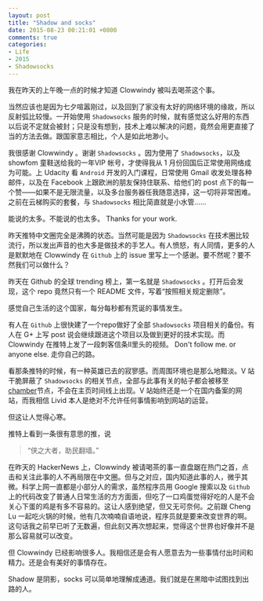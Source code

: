 ```yaml
---
layout: post
title: "Shadow and socks"
date: 2015-08-23 00:21:01 +0800
comments: true
categories:
- Life
- 2015
- Shadowsocks
---
```


我在昨天的上午晚一点的时候才知道 Clowwindy 被叫去喝茶这个事。
<!-- more -->

当然应该也是因为七夕喧嚣刚过，以及回到了家没有太好的网络环境的缘故，所以反射弧比较慢。一开始使用 `Shadowsocks` 服务的时候，就有感觉这么好用的东西以后说不定就会被封；只是没有想到，技术上难以解决的问题，竟然会用更直接了当的方法去做。跟国家意志相比，个人是如此地渺小。

我很感谢 Clowwindy 。谢谢 `Shadowsocks` 。因为使用了 `Shadowsocks`，以及 showfom 童鞋送给我的一年VIP 帐号，才使得我从 1 月份回国后正常使用网络成为可能。上 Udacity 看 `Android` 开发的入门课程，日常使用 Gmail 收发处理各种邮件，以及在 Facebook 上跟欧洲的朋友保持住联系、给他们的 post 点下的每一个赞——如果不是无限流量，以及多台服务器任我随意选择，这一切将非常困难。之前在云梯购买的套餐，与 `Shadowsocks` 相比简直就是小水管……

能说的太多。不能说的也太多。 Thanks for your work.

昨天推特中文圈完全是沸腾的状态。当然可能是因为 `Shadowsocks` 在技术圈比较流行，所以发出声音的也大多是做技术的手艺人。有人愤怒，有人同情，更多的人是默默地在 Clowwindy 在 `Github` 上的 issue 里写上一个感谢。要不然呢？要不然我们可以做什么？

昨天在 Github 的全球 trending 榜上，第一名就是 `Shadowsocks` 。打开后会发现，这个 repo 竟然只有一个 README 文件，写着“按照相关规定删除”。

感觉自己生活的这个国家，每分每秒都有荒诞的事情发生。

有人在 `Github` 上很快建了一个repo做好了全部 `Shadowsocks` 项目相关的备份。有人在 G+ 上写 post 说会继续跟进这个项目以及做到更好的技术实现。而 Clowwindy 在推特上发了一段刺客信条II里头的视频。 Don't follow me. or anyone else. 走你自己的路。


看那条推特的时候，有一种英雄已去的寂寥感。而周围环境也是那么地黯淡。V 站干脆屏蔽了 `Shadowsocks` 的相关节点，全部与此事有关的帖子都会被移至 [chamber](https://www.v2ex.com/go/chamber)节点，不会在主页时间线上出现。V 站始终还是一个在国内备案的网站，而我相信 Livid 本人是绝对不允许任何事情影响到网站的运营。

但这让人觉得心寒。

推特上看到一条很有意思的推，说

> “侠之大者，助民翻墙。”

在昨天的 HackerNews 上，Clowwindy 被请喝茶的事一直盘踞在热门之首，点击和关注此事的人不再局限在中文圈。但与之对应，国内知道此事的人，微乎其微。科学上网一直都是小部分人的需求，虽然程序员用 Google 搜索以及 `Github` 上的代码改变了普通人日常生活的方方面面，但吃了一口鸡蛋觉得好吃的人是不会关心下蛋的鸡是有多不容易的。这让人感到绝望，但又无可奈何。之前跟 Cheng Lu 一起吃火锅的时候，他有几次喃喃自语地说，程序员就是要来改变世界的啊。这句话我之前早已听了无数遍，但此刻又再次想起来，觉得这个世界也好像并不是那么容易就可以改变。

但 Clowwindy 已经影响很多人。我相信还是会有人愿意去为一些事情付出时间和精力。还是会有美好的事情存在。 

Shadow 是阴影，socks 可以简单地理解成通道。我们就是在黑暗中试图找到出路的人。
